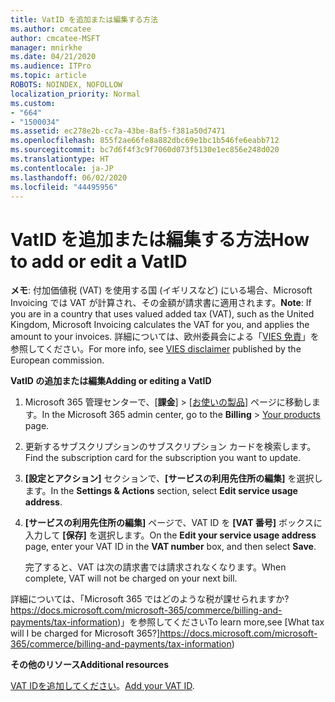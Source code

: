 ```yaml
---
title: VatID を追加または編集する方法
ms.author: cmcatee
author: cmcatee-MSFT
manager: mnirkhe
ms.date: 04/21/2020
ms.audience: ITPro
ms.topic: article
ROBOTS: NOINDEX, NOFOLLOW
localization_priority: Normal
ms.custom:
- "664"
- "1500034"
ms.assetid: ec278e2b-cc7a-43be-8af5-f381a50d7471
ms.openlocfilehash: 855f2ae66fe8a882dbc69e1bc1b546fe6eabb712
ms.sourcegitcommit: bc7d6f4f3c9f7060d073f5130e1ec856e248d020
ms.translationtype: HT
ms.contentlocale: ja-JP
ms.lasthandoff: 06/02/2020
ms.locfileid: "44495956"
---
```

# <a name="how-to-add-or-edit-a-vatid"></a><span data-ttu-id="17d5a-102">VatID を追加または編集する方法</span><span class="sxs-lookup"><span data-stu-id="17d5a-102">How to add or edit a VatID</span></span>

<span data-ttu-id="17d5a-103">**メモ**: 付加価値税 (VAT) を使用する国 (イギリスなど) にいる場合、Microsoft Invoicing では VAT が計算され、その金額が請求書に適用されます。</span><span class="sxs-lookup"><span data-stu-id="17d5a-103">**Note**: If you are in a country that uses valued added tax (VAT), such as the United Kingdom, Microsoft Invoicing calculates the VAT for you, and applies the amount to your invoices.</span></span> <span data-ttu-id="17d5a-104">詳細については、欧州委員会による「[VIES 免責](https://go.microsoft.com/fwlink/p/?LinkID=841741)」を参照してください。</span><span class="sxs-lookup"><span data-stu-id="17d5a-104">For more info, see [VIES disclaimer](https://go.microsoft.com/fwlink/p/?LinkID=841741) published by the European commission.</span></span>

<span data-ttu-id="17d5a-105">**VatID の追加または編集**</span><span class="sxs-lookup"><span data-stu-id="17d5a-105">**Adding or editing a VatID**</span></span>

1. <span data-ttu-id="17d5a-106">Microsoft 365 管理センターで、[**課金**] \> [[お使いの製品](https://go.microsoft.com/fwlink/p/?linkid=842054)] ページに移動します。</span><span class="sxs-lookup"><span data-stu-id="17d5a-106">In the Microsoft 365 admin center, go to the **Billing** \> [Your products](https://go.microsoft.com/fwlink/p/?linkid=842054) page.</span></span>

2. <span data-ttu-id="17d5a-107">更新するサブスクリプションのサブスクリプション カードを検索します。</span><span class="sxs-lookup"><span data-stu-id="17d5a-107">Find the subscription card for the subscription you want to update.</span></span>

3. <span data-ttu-id="17d5a-108">**[設定とアクション]** セクションで、**[サービスの利用先住所の編集]** を選択します。</span><span class="sxs-lookup"><span data-stu-id="17d5a-108">In the **Settings & Actions** section, select **Edit service usage address**.</span></span>

4. <span data-ttu-id="17d5a-109">**[サービスの利用先住所の編集]** ページで、VAT ID を **[VAT 番号]** ボックスに入力して **[保存]** を選択します。</span><span class="sxs-lookup"><span data-stu-id="17d5a-109">On the **Edit your service usage address** page, enter your VAT ID in the **VAT number** box, and then select **Save**.</span></span>

    <span data-ttu-id="17d5a-110">完了すると、VAT は次の請求書では請求されなくなります。</span><span class="sxs-lookup"><span data-stu-id="17d5a-110">When complete, VAT will not be charged on your next bill.</span></span>

<span data-ttu-id="17d5a-111">詳細については、「Microsoft 365 ではどのような税が課せられますか?https://docs.microsoft.com/microsoft-365/commerce/billing-and-payments/tax-information)」を参照してください</span><span class="sxs-lookup"><span data-stu-id="17d5a-111">To learn more,see [What tax will I be charged for Microsoft 365?]https://docs.microsoft.com/microsoft-365/commerce/billing-and-payments/tax-information)</span></span>

<span data-ttu-id="17d5a-112">**その他のリソース**</span><span class="sxs-lookup"><span data-stu-id="17d5a-112">**Additional resources**</span></span>

<span data-ttu-id="17d5a-113">[VAT IDを追加してください](https://docs.microsoft.com/microsoft-365/commerce/billing-and-payments/tax-information?view=o365-worldwide#add-your-vat-id-eu-countries-only)。</span><span class="sxs-lookup"><span data-stu-id="17d5a-113">[Add your VAT ID](https://docs.microsoft.com/microsoft-365/commerce/billing-and-payments/tax-information?view=o365-worldwide#add-your-vat-id-eu-countries-only).</span></span>